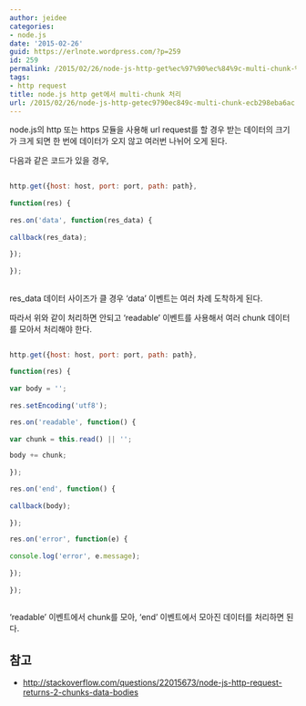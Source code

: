 ```yaml
---
author: jeidee
categories:
- node.js
date: '2015-02-26'
guid: https://erlnote.wordpress.com/?p=259
id: 259
permalink: /2015/02/26/node-js-http-get%ec%97%90%ec%84%9c-multi-chunk-%ec%b2%98%eb%a6%ac/
tags:
- http request
title: node.js http get에서 multi-chunk 처리
url: /2015/02/26/node-js-http-getec9790ec849c-multi-chunk-ecb298eba6ac
---
```


node.js의 http 또는 https 모듈을 사용해 url request를 할 경우 받는 데이터의 크기가 크게 되면 한 번에 데이터가 오지 않고 여러번 나뉘어 오게 된다.

다음과 같은 코드가 있을 경우,

```javascript
    
http.get({host: host, port: port, path: path},
        
function(res) {
          
res.on('data', function(res_data) {
            
callback(res_data);
          
});
        
});
  
```

res_data 데이터 사이즈가 클 경우 &#8216;data&#8217; 이벤트는 여러 차례 도착하게 된다.
  
따라서 위와 같이 처리하면 안되고 &#8216;readable&#8217; 이벤트를 사용해서 여러 chunk 데이터를 모아서 처리해야 한다.

```javascript
  
http.get({host: host, port: port, path: path},
        
function(res) {
          
var body = '';
          
res.setEncoding('utf8');

res.on('readable', function() {
            
var chunk = this.read() || '';

body += chunk;
          
});

res.on('end', function() {
            
callback(body);
          
});

res.on('error', function(e) {
            
console.log('error', e.message);
          
});
        
});
  
```

&#8216;readable&#8217; 이벤트에서 chunk를 모아, &#8216;end&#8217; 이벤트에서 모아진 데이터를 처리하면 된다.

## 참고

  * http://stackoverflow.com/questions/22015673/node-js-http-request-returns-2-chunks-data-bodies